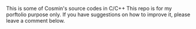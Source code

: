 This is some of Cosmin's source codes in C/C++
This repo is for my porftolio purpose only. 
If you have suggestions on how to improve it, please leave a comment below. 
